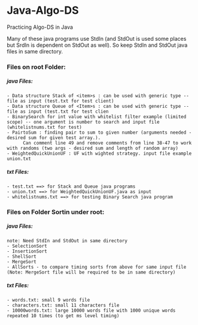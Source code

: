 # Java-Algo-DS
Practicing Algo-DS in Java

Many of these java programs use StdIn (and StdOut is used some places but SrdIn is dependent on StdOut as well). So keep StdIn and StdOut java files in same directory.

### Files on root Folder:
   
   ##### java Files:
    - Data structure Stack of <item>s : can be used with generic type -- file as input (test.txt for test client)
    - Data structure Queue of <Item>s : can be used with generic type -- file as input (test.txt for test clien
    - BinarySearch for int value with whitelist filter example (limited scope) -- one argument is number to search and input file (whitelistnums.txt for test)
    - PairtoSum : finding pair to sum to given number (arguments needed - desired sum for given test array.). 
          Can comment line 49 and remove comments from line 38-47 to work with randoms (two args - desired sum and length of random array)
    - WeightedQuickUnionUF : UF with wighted strategy. input file example union.txt

  ##### txt Files:
    - test.txt ==> for Stack and Queue java programs
    - union.txt ==> for WeightedQuickUnionUF.java as input
    - whitelistnums.txt ==> for testing Binary Search java program

 
 
 
### Files on Folder Sortin under root: 
   
   ##### java Files:
    note: Need StdIn and StdOut in same directory 
    - SelectionSort
    - InsertionSort
    - ShellSort
    - MergeSort
    - AllSorts - to compare timing sorts from above for same input file (Note: MergeSort file will be required to be in same directory)

   ##### txt Files:
    - words.txt: small 9 words file
    - characters.txt: small 11 characters file
    - 10000words.txt: large 10000 words file with 1000 unique words repeated 10 times (to get ms level timing)
